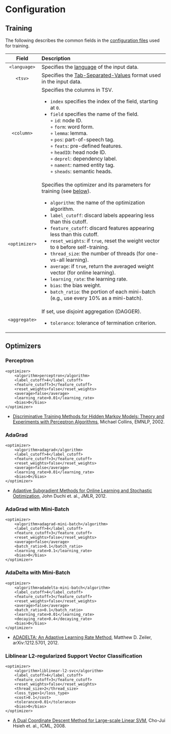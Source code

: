 # Configuration

## Training

The following describes the common fields in the [configuration files](../../configuration/) used for training.

| Field | Description |
| :-----: | :---------- |
| `<language>` | Specifies the [language](https://github.com/emorynlp/common/blob/master/src/main/java/edu/emory/mathcs/nlp/common/util/Language.java) of the input data. |
| `<tsv>` | Specifies the [Tab-Separated-Values](https://en.wikipedia.org/wiki/Tab-separated_values) format used in the input data. |
| `<column>` | Specifies the columns in TSV.<ul><li>`index` specifies the index of the field, starting at `0`.</li><li>`field` specifies the name of the field.</li>&#9702; `id`: node ID.<br>&#9702; `form`: word form.<br>&#9702; `lemma`: lemma.<br>&#9702; `pos`: part-of-speech tag.<br>&#9702; `feats`: pre-defined features.<br>&#9702; `headID`: head node ID.<br>&#9702; `deprel`: dependency label.<br>&#9702; `nament`: named entity tag.<br>&#9702; `sheads`: semantic heads.</ul> |
| `<optimizer>` | Specifies the optimizer and its parameters for training (see [below](#optimizers)).<ul><li>`algorithm`: the name of the optimization algorithm.</li><li>`label_cutoff`: discard labels appearing less than this cutoff.</li><li>`feature_cutoff`: discard features appearing less than this cutoff.</li><li>`reset_weights`: if `true`, reset the weight vector to `0` before self-training.</li><li>`thread_size`: the number of threads (for one-vs-all learning).</li><li>`average`: if `true`, return the averaged weight vector (for online learning).</li><li>`learning_rate`: the learning rate.</li><li>`bias`: the bias weight.</li><li>`batch_ratio`: the portion of each mini-batch (e.g., use every 10% as a mini-batch).</li></ul>| 
| `<aggregate>` | If set, use disjoint aggregation (DAGGER).<ul><li>`tolerance`: tolerance of termination criterion.</li></ul> | 

## Optimizers

### Perceptron

```
<optimizer>
    <algorithm>perceptron</algorithm>
    <label_cutoff>4</label_cutoff>
    <feature_cutoff>3</feature_cutoff>
    <reset_weights>false</reset_weights>
    <average>false</average>
    <learning_rate>0.01</learning_rate>
    <bias>0</bias>
</optimizer>
```
* [Discriminative Training Methods for Hidden Markov Models: Theory and Experiments with Perceptron Algorithms](http://www.aclweb.org/anthology/W02-1001), Michael Collins, EMNLP, 2002.

### AdaGrad

```
<optimizer>
    <algorithm>adagrad</algorithm>
    <label_cutoff>4</label_cutoff>
    <feature_cutoff>3</feature_cutoff>
    <reset_weights>false</reset_weights>
    <average>false</average>
    <learning_rate>0.01</learning_rate>
    <bias>0</bias>
</optimizer>
```
* [Adaptive Subgradient Methods for Online Learning and Stochastic Optimization](http://www.jmlr.org/papers/volume12/duchi11a/duchi11a.pdf), John Duchi et. al., JMLR, 2012.

### AdaGrad with Mini-Batch

```
<optimizer>
    <algorithm>adagrad-mini-batch</algorithm>
    <label_cutoff>4</label_cutoff>
    <feature_cutoff>3</feature_cutoff>
    <reset_weights>false</reset_weights>
    <average>false</average>
    <batch_ratio>0.1</batch_ratio>
    <learning_rate>0.1</learning_rate>
    <bias>0</bias>
</optimizer>
```

### AdaDelta with Mini-Batch

```
<optimizer>
    <algorithm>adadelta-mini-batch</algorithm>
    <label_cutoff>4</label_cutoff>
    <feature_cutoff>3</feature_cutoff>
    <reset_weights>false</reset_weights>
    <average>false</average>
    <batch_ratio>0.1</batch_ratio>
    <learning_rate>0.01</learning_rate>
    <decaying_rate>0.4</decaying_rate>
    <bias>0</bias>
</optimizer>
```

* [ADADELTA: An Adaptive Learning Rate Method](http://arxiv.org/pdf/1212.5701.pdf), Matthew D. Zeiler, arXiv:1212.5701, 2012.

### Liblinear L2-regularized Support Vector Classification

```
<optimizer>
    <algorithm>liblinear-l2-svc</algorithm>
    <label_cutoff>4</label_cutoff>
    <feature_cutoff>3</feature_cutoff>
    <reset_weights>false</reset_weights>
    <thread_size>2</thread_size>
    <loss_type>1</loss_type>
    <cost>0.1</cost>
    <tolerance>0.01</tolerance>
    <bias>0</bias>
</optimizer>
```

* [A Dual Coordinate Descent Method for Large-scale Linear SVM](http://icml2008.cs.helsinki.fi/papers/166.pdf), Cho-Jui Hsieh et. al., ICML, 2008.
